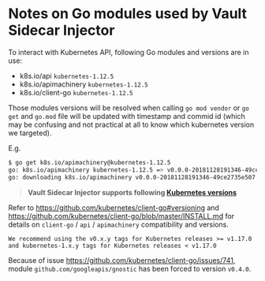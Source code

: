 # Notes on Go modules used by Vault Sidecar Injector

To interact with Kubernetes API, following Go modules and versions are in use:

- k8s.io/api `kubernetes-1.12.5`
- k8s.io/apimachinery `kubernetes-1.12.5`
- k8s.io/client-go `kubernetes-1.12.5`

Those modules versions will be resolved when calling `go mod vendor` or `go get` and `go.mod` file will be updated with timestamp and commid id (which may be confusing and not practical at all to know which kubernetes version we targeted).

E.g.

```sh
$ go get k8s.io/apimachinery@kubernetes-1.12.5
go: k8s.io/apimachinery kubernetes-1.12.5 => v0.0.0-20181128191346-49ce2735e507
go: downloading k8s.io/apimachinery v0.0.0-20181128191346-49ce2735e507
```

> **Vault Sidecar Injector supports following [Kubernetes versions](README.md#kubernetes-compatibility)**

Refer to <https://github.com/kubernetes/client-go#versioning> and <https://github.com/kubernetes/client-go/blob/master/INSTALL.md> for details on `client-go` / `api` / `apimachinery` compatibility and versions.

```text
We recommend using the v0.x.y tags for Kubernetes releases >= v1.17.0 and kubernetes-1.x.y tags for Kubernetes releases < v1.17.0
```

Because of issue <https://github.com/kubernetes/client-go/issues/741>, module `github.com/googleapis/gnostic` has been forced to version `v0.4.0`.

